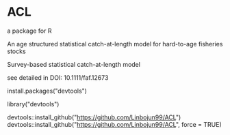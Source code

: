 # ACL
a package for R

An age structured statistical catch-at-length model for hard-to-age fisheries stocks

Survey-based statistical catch-at-length model

see detailed in DOI: 10.1111/faf.12673





install.packages("devtools")

library("devtools")

devtools::install_github("https://github.com/Linbojun99/ACL")
devtools::install_github("https://github.com/Linbojun99/ACL", force = TRUE)
